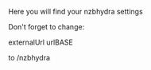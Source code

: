 Here you will find your nzbhydra settings

Don't forget to change:

externalUrl
urlBASE

to /nzbhydra
